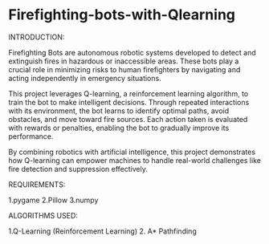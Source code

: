 # Firefighting-bots-with-Qlearning  

 INTRODUCTION: 
 
Firefighting Bots are autonomous robotic systems developed to detect and extinguish fires in hazardous or inaccessible areas. These bots play a crucial role in minimizing risks to human firefighters by navigating and acting independently in emergency situations.

This project leverages Q-learning, a reinforcement learning algorithm, to train the bot to make intelligent decisions. Through repeated interactions with its environment, the bot learns to identify optimal paths, avoid obstacles, and move toward fire sources. Each action taken is evaluated with rewards or penalties, enabling the bot to gradually improve its performance.

By combining robotics with artificial intelligence, this project demonstrates how Q-learning can empower machines to handle real-world challenges like fire detection and suppression effectively.

REQUIREMENTS:

1.pygame
2.Pillow
3.numpy

ALGORITHMS USED:

1.Q-Learning (Reinforcement Learning)
2. A* Pathfinding

